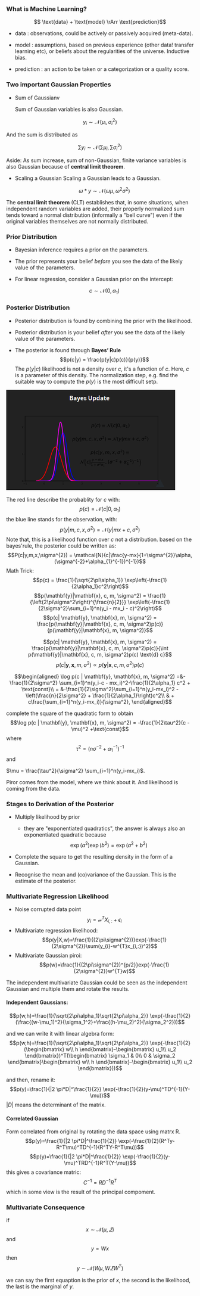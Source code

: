 ### What is Machine Learning?

$$ \text{data} + \text{model} \rArr \text{prediction}$$

-   $\text{data}$ : observations, could be actively or passively
    acquired (meta-data).

-   $\text{model}$ : assumptions, based on previous experience (other data!
    transfer learning etc), or beliefs about the regularities of
    the universe. Inductive bias.

-   $\text{prediction}$ : an action to be taken or a categorization or a
    quality score.

### Two important Gaussian Properties
- Sum of Gaussianv

  Sum of Gaussian variables is also Gaussian.

$$ y_{i} \sim \mathcal{N}(\mu_{i},\sigma_{i}^{2})$$

  And the sum is distributed as

 $$\sum y_{i} \sim \mathcal{N}(\sum \mu_{i},\sum \sigma_{i}^{2})$$

  Aside: As sum increase, sum of non-Gaussian, finite variance variables is also Gaussian because of **central limit theorem**.
- Scaling a Gaussian
  Scaling a Gaussian leads to a Gaussian.


  $$\omega*y \sim \mathcal{N}(\omega \mu, \omega^{2}\sigma^{2})$$


The **central limit theorem** (CLT) establishes that, in some situations, when independent random variables are added, their properly normalized sum tends toward a normal distribution (informally a "bell curve") even if the original variables themselves are not normally distributed. 

### Prior Distribution

-   Bayesian inference requires a prior on the parameters.

-   The prior represents your belief *before* you see the data of the
    likely value of the parameters.

-   For linear regression, consider a Gaussian prior on the intercept:


    $$ c\sim \mathcal{N}(0, \alpha_1)$$

### Posterior Distribution

-   Posterior distribution is found by combining the prior with
    the likelihood.

-   Posterior distribution is your belief *after* you see the data of
    the likely value of the parameters.

-   The posterior is found through **Bayes’ Rule**
     $$p(c|y) = \frac{p(y|c)p(c)}{p(y)}$$
The $p(y|c)$ likelihood is not a density over $c$, it's a function of $c$. Here, $c$ is a parameter of this density. The normalization step, e.g. find the suitable way to compute the $p(y)$ is the most difficult setp.

![Bayes Update](https://raw.githubusercontent.com/AnfangRobkit/Notebook-for-GPSS2017/master/pics/01-01.PNG)

The red line describe the probablity for $c$ with:
$$p(c) = \mathcal{N}(c | 0,\alpha_{1})$$
the blue line stands for the observation, with:
$$p(y|m,c,x,\sigma^{2}) = \mathcal{N}(y|mx+c,\sigma^{2})$$
Note that, this is a likelihood function over $c$ not a distribution.
based on the bayes'rule, the posterior could be written as:
$$P(c|y,m,x,\sigma^{2}) = \mathcal{N}(c|\frac{y-mx}{1+\sigma^{2}}\alpha,(\sigma^{-2}+\alpha_{1}^{-1})^{-1})$$
Math Trick:
$$p(c) = \frac{1}{\sqrt{2\pi\alpha_1}} \exp\left(-\frac{1}{2\alpha_1}c^2\right)$$
$$p(\mathbf{y}|\mathbf{x}, c, m, \sigma^2) = \frac{1}{\left(2\pi\sigma^2\right)^{\frac{n}{2}}} \exp\left(-\frac{1}{2\sigma^2}\sum_{i=1}^n(y_i - mx_i - c)^2\right)$$
$$p(c| \mathbf{y}, \mathbf{x}, m, \sigma^2) = \frac{p(\mathbf{y}|\mathbf{x}, c, m, \sigma^2)p(c)}{p(\mathbf{y}|\mathbf{x}, m, \sigma^2)}$$

$$p(c| \mathbf{y}, \mathbf{x}, m, \sigma^2) =  \frac{p(\mathbf{y}|\mathbf{x}, c, m, \sigma^2)p(c)}{\int p(\mathbf{y}|\mathbf{x}, c, m, \sigma^2)p(c) \text{d} c}$$
$$p(c| \mathbf{y}, \mathbf{x}, m, \sigma^2) \propto  p(\mathbf{y}|\mathbf{x}, c, m, \sigma^2)p(c)$$

$$\begin{aligned}
    \log p(c | \mathbf{y}, \mathbf{x}, m, \sigma^2) =&-\frac{1}{2\sigma^2} \sum_{i=1}^n(y_i-c - mx_i)^2-\frac{1}{2\alpha_1} c^2 + \text{const}\\
     = &-\frac{1}{2\sigma^2}\sum_{i=1}^n(y_i-mx_i)^2 -\left(\frac{n}{2\sigma^2} + \frac{1}{2\alpha_1}\right)c^2\\
    & + c\frac{\sum_{i=1}^n(y_i-mx_i)}{\sigma^2},
  \end{aligned}$$

complete the square of the quadratic form to obtain
$$\log p(c | \mathbf{y}, \mathbf{x}, m, \sigma^2) = -\frac{1}{2\tau^2}(c - \mu)^2 +\text{const}$$
where 
$$\tau^2 = \left(n\sigma^{-2} +\alpha_1^{-1}\right)^{-1}$$
and

$\mu = \frac{\tau^2}{\sigma^2} \sum_{i=1}^n(y_i-mx_i)$.


Piror comes from the model, where we think about it. And likelihood is coming from the data.

### Stages to Derivation of the Posterior

-   Multiply likelihood by prior

    -   they are "exponentiated quadratics", the answer is always also an exponentiated quadratic because
        $$\exp(a^2)\exp(b^2) = \exp(a^2 + b^2)$$

-   Complete the square to get the resulting density in the form of a Gaussian.

-   Recognise the mean and (co)variance of the Gaussian. This is the estimate of the posterior.

### Multivariate Regression Likelihood
- Noise corrupted data point
  $$y_{i} = \mathcal{w}^{T}X_{i,:}+\epsilon_{i}$$
- Multivariate regression likelihood:
  $$p(y|X,w)=\frac{1}{(2\pi\sigma^{2})}exp(-\frac{1}{2\sigma^{2}}\sum(y_{i}-w^{T}x_{i,:})^2)$$
- Multivariate Gaussian piroi:
  $$p(w)=\frac{1}{(2\pi\sigma^{2})^{p/2}}exp(-\frac{1}{2\sigma^{2}}w^{T}w)$$

The independent multivariate Gaussian could be seen as the independent Gaussian and multiple them and rotate the results.

#### Independent Gaussians:
$$p(w,h)=\frac{1}{\sqrt{2\pi\alpha_1}\sqrt{2\pi\alpha_2}} \exp(-\frac{1}{2}(\frac{(w-\mu_1)^2}{\sigma_1^2}+\frac{(h-\mu_2)^2}{\sigma_2^2}))$$

and we can write it with linear algebra form:
$$p(w,h)=\frac{1}{\sqrt{2\pi\alpha_1}\sqrt{2\pi\alpha_2}} \exp(-\frac{1}{2}(\begin{bmatrix}
w\\ 
h
\end{bmatrix}-\begin{bmatrix}
u_1\\ 
u_2
\end{bmatrix})^T(\begin{bmatrix}
\sigma_1 & 0\\ 
0 & \sigma_2
\end{bmatrix}\begin{bmatrix}
w\\ 
h
\end{bmatrix}-\begin{bmatrix}
u_1\\ 
u_2
\end{bmatrix}))$$

and then, rename it:
$$p(y)=\frac{1}{|2 \pi*D|^\frac{1}{2}} \exp(-\frac{1}{2}(y-\mu)^TD^{-1}(Y-\mu))$$
$|D|$ means the determinant of the matrix.

#### Correlated Gaussian
Form correlated from original by rotating the data space using matrx R.
$$p(y)=\frac{1}{|2 \pi*D|^\frac{1}{2}} \exp(-\frac{1}{2}(R^Ty-R^T\mu)^TD^{-1}(R^TY-R^T\mu))$$
$$p(y)=\frac{1}{|2 \pi*D|^\frac{1}{2}} \exp(-\frac{1}{2}(y-\mu)^TRD^{-1}R^T(Y-\mu))$$
this gives a covariance matric:
$$C^{-1}=RD^{-1}R^T$$
which in some view is the result of the principal compoment.

### Multivariate Consequence
if
$$x \sim \mathcal{N}(\mu,\varSigma)$$
and
$$y=Wx$$
then
$$y\sim \mathcal{N}(W\mu,W\varSigma W^T)$$

we can say the first equaption is the prior of $x$, the second is the likelihood, the last is the marginal of $y$.